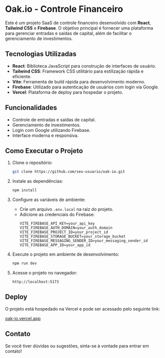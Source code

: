 # Oak.io - Controle Financeiro

Este é um projeto SaaS de controle financeiro desenvolvido com **React**, **Tailwind CSS** e **Firebase**. O objetivo principal é fornecer uma plataforma para gerenciar entradas e saídas de capital, além de facilitar o gerenciamento de investimentos.

## Tecnologias Utilizadas

- **React**: Biblioteca JavaScript para construção de interfaces de usuário.
- **Tailwind CSS**: Framework CSS utilitário para estilização rápida e eficiente.
- **Vite**: Ferramenta de build rápida para desenvolvimento moderno.
- **Firebase**: Utilizado para autenticação de usuários com login via Google.
- **Vercel**: Plataforma de deploy para hospedar o projeto.

## Funcionalidades

- Controle de entradas e saídas de capital.
- Gerenciamento de investimentos.
- Login com Google utilizando Firebase.
- Interface moderna e responsiva.

## Como Executar o Projeto

1. Clone o repositório:

   ```bash
   git clone https://github.com/seu-usuario/oak-io.git
   ```

2. Instale as dependências:

   ```bash
   npm install
   ```

3. Configure as variáveis de ambiente:

   - Crie um arquivo `.env.local` na raiz do projeto.
   - Adicione as credenciais do Firebase:
     ```env
     VITE_FIREBASE_API_KEY=your_api_key
     VITE_FIREBASE_AUTH_DOMAIN=your_auth_domain
     VITE_FIREBASE_PROJECT_ID=your_project_id
     VITE_FIREBASE_STORAGE_BUCKET=your_storage_bucket
     VITE_FIREBASE_MESSAGING_SENDER_ID=your_messaging_sender_id
     VITE_FIREBASE_APP_ID=your_app_id
     ```

4. Execute o projeto em ambiente de desenvolvimento:

   ```bash
   npm run dev
   ```

5. Acesse o projeto no navegador:
   ```
   http://localhost:5173
   ```

## Deploy

O projeto está hospedado na Vercel e pode ser acessado pelo seguinte link:

[oak-io.vercel.app](https://oak-io.vercel.app/)

## Contato

Se você tiver dúvidas ou sugestões, sinta-se à vontade para entrar em contato!
